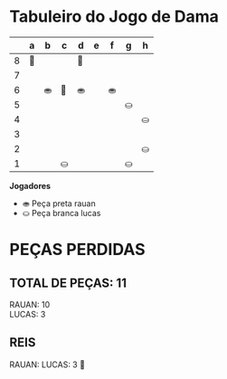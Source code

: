 # Tabuleiro do Jogo de Dama

|   | a | b | c | d | e | f | g | h |
|---|---|---|---|---|---|---|---|---|
| 8 | 👑 |  |  |  👑|   |  |   |  |
| 7 |  |   |  |  |  |   |  |   |
| 6 |   | ⛂  | 👑  |⛂  |   | ⛂ |   |  ||
| 5 |   |   |   |   |   |   | ⛀ |   |
| 4 |   |   |   |   |  |   |   | ⛀  |
| 3 |   |   |   |   |  |   |   |   |
| 2 |  |  |   |  |   |  |   | ⛀ |
| 1 |  |   | ⛀ |   |  |   | ⛀ |   |

**Jogadores**

- ⛂ Peça preta rauan
- ⛀ Peça branca lucas

# PEÇAS PERDIDAS
## TOTAL DE PEÇAS: 11
RAUAN: 10                                 
LUCAS: 3

## REIS
RAUAN:
LUCAS: 3 👑
